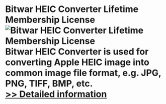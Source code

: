 # Bitwar HEIC Converter Lifetime Membership License<br />![Bitwar HEIC Converter Lifetime Membership License](https://mycommerce.akamaized.net/api/pimages/P300986647/BIG/300986647.PNG)<br />Bitwar HEIC Converter is used for converting Apple HEIC image into common image file format, e.g. JPG, PNG, TIFF, BMP, etc.<br />[>> Detailed information](https://secure.shareit.com/shareit/product.html?productid=300986647&affiliateid=200057808)